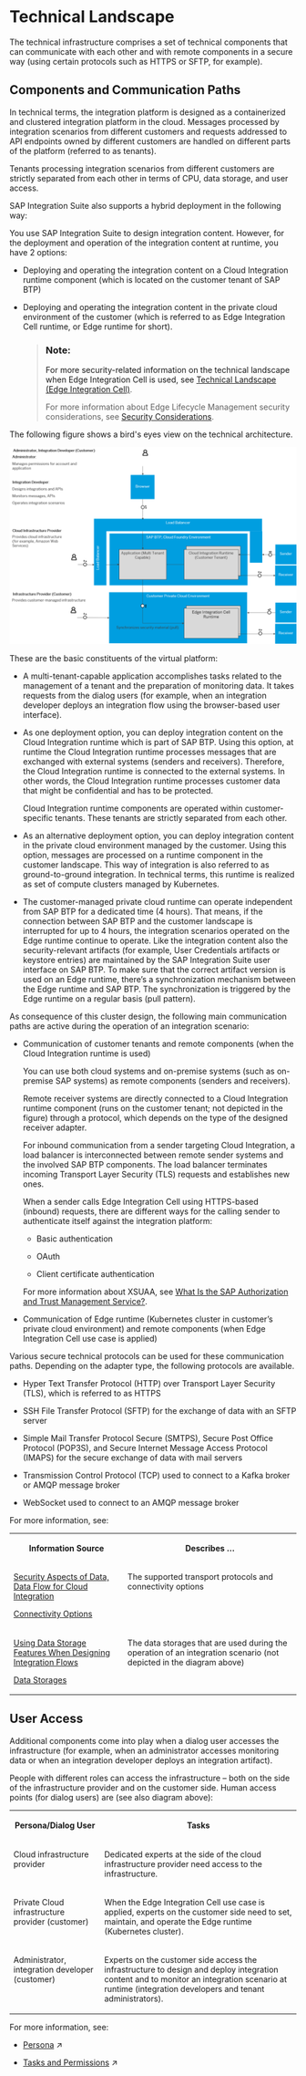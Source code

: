 <!-- loiodaea676662b34211abcee7371ad34e21 -->

# Technical Landscape

The technical infrastructure comprises a set of technical components that can communicate with each other and with remote components in a secure way \(using certain protocols such as HTTPS or SFTP, for example\).



<a name="loiodaea676662b34211abcee7371ad34e21__section_yrn_nhc_5yb"/>

## Components and Communication Paths

In technical terms, the integration platform is designed as a containerized and clustered integration platform in the cloud. Messages processed by integration scenarios from different customers and requests addressed to API endpoints owned by different customers are handled on different parts of the platform \(referred to as tenants\).

Tenants processing integration scenarios from different customers are strictly separated from each other in terms of CPU, data storage, and user access.

SAP Integration Suite also supports a hybrid deployment in the following way:

You use SAP Integration Suite to design integration content. However, for the deployment and operation of the integration content at runtime, you have 2 options:

-   Deploying and operating the integration content on a Cloud Integration runtime component \(which is located on the customer tenant of SAP BTP\)

-   Deploying and operating the integration content in the private cloud environment of the customer \(which is referred to as Edge Integration Cell runtime, or Edge runtime for short\).

    > ### Note:  
    > For more security-related information on the technical landscape when Edge Integration Cell is used, see [Technical Landscape \(Edge Integration Cell\)](../technical-landscape-edge-integration-cell-f60efc1.md).
    > 
    > For more information about Edge Lifecycle Management security considerations, see [Security Considerations](https://help.sap.com/docs/EDGE_LIFECYCLE_MANAGEMENT/9d5719aae5aa4d479083253ba79c23f9/f69c8352d53d477394915f5ed610eba8.html).


The following figure shows a bird's eyes view on the technical architecture.

![](images/Integration_Suite_Security_Incl_Edge_990eb1a.png)

These are the basic constituents of the virtual platform:

-   A multi-tenant-capable application accomplishes tasks related to the management of a tenant and the preparation of monitoring data. It takes requests from the dialog users \(for example, when an integration developer deploys an integration flow using the browser-based user interface\).

-   As one deployment option, you can deploy integration content on the Cloud Integration runtime which is part of SAP BTP. Using this option, at runtime the Cloud Integration runtime processes messages that are exchanged with external systems \(senders and receivers\). Therefore, the Cloud Integration runtime is connected to the external systems. In other words, the Cloud Integration runtime processes customer data that might be confidential and has to be protected.

    Cloud Integration runtime components are operated within customer-specific tenants. These tenants are strictly separated from each other.

-   As an alternative deployment option, you can deploy integration content in the private cloud environment managed by the customer. Using this option, messages are processed on a runtime component in the customer landscape. This way of integration is also referred to as ground-to-ground integration. In technical terms, this runtime is realized as set of compute clusters managed by Kubernetes.

-   The customer-managed private cloud runtime can operate independent from SAP BTP for a dedicated time \(4 hours\). That means, if the connection between SAP BTP and the customer landscape is interrupted for up to 4 hours, the integration scenarios operated on the Edge runtime continue to operate. Like the integration content also the security-relevant artifacts \(for example, User Credentials artifacts or keystore entries\) are maintained by the SAP Integration Suite user interface on SAP BTP. To make sure that the correct artifact version is used on an Edge runtime, there’s a synchronization mechanism between the Edge runtime and SAP BTP. The synchronization is triggered by the Edge runtime on a regular basis \(pull pattern\).


As consequence of this cluster design, the following main communication paths are active during the operation of an integration scenario:

-   Communication of customer tenants and remote components \(when the Cloud Integration runtime is used\)

    You can use both cloud systems and on-premise systems \(such as on-premise SAP systems\) as remote components \(senders and receivers\).

    Remote receiver systems are directly connected to a Cloud Integration runtime component \(runs on the customer tenant; not depicted in the figure\) through a protocol, which depends on the type of the designed receiver adapter.

    For inbound communication from a sender targeting Cloud Integration, a load balancer is interconnected between remote sender systems and the involved SAP BTP components. The load balancer terminates incoming Transport Layer Security \(TLS\) requests and establishes new ones.

    When a sender calls Edge Integration Cell using HTTPS-based \(inbound\) requests, there are different ways for the calling sender to authenticate itself against the integration platform:

    -   Basic authentication

    -   OAuth

    -   Client certificate authentication


    For more information about XSUAA, see [What Is the SAP Authorization and Trust Management Service?](https://help.sap.com/docs/BTP/65de2977205c403bbc107264b8eccf4b/649961f8d4ad463daca33b3a20deba4c.html).

-   Communication of Edge runtime \(Kubernetes cluster in customer’s private cloud environment\) and remote components \(when Edge Integration Cell use case is applied\)


Various secure technical protocols can be used for these communication paths. Depending on the adapter type, the following protocols are available.

-   Hyper Text Transfer Protocol \(HTTP\) over Transport Layer Security \(TLS\), which is referred to as HTTPS

-   SSH File Transfer Protocol \(SFTP\) for the exchange of data with an SFTP server

-   Simple Mail Transfer Protocol Secure \(SMTPS\), Secure Post Office Protocol \(POP3S\), and Secure Internet Message Access Protocol \(IMAPS\) for the secure exchange of data with mail servers

-   Transmission Control Protocol \(TCP\) used to connect to a Kafka broker or AMQP message broker

-   WebSocket used to connect to an AMQP message broker


For more information, see:


<table>
<tr>
<th valign="top">

Information Source

</th>
<th valign="top">

Describes …

</th>
</tr>
<tr>
<td valign="top">

[Security Aspects of Data, Data Flow for Cloud Integration](security-aspects-of-data-data-flow-for-cloud-integration-7895724.md)

[Connectivity Options](../connectivity-options-93d82e8.md)

</td>
<td valign="top">

The supported transport protocols and connectivity options

</td>
</tr>
<tr>
<td valign="top">

[Using Data Storage Features When Designing Integration Flows](../50-Development/using-data-storage-features-when-designing-integration-flows-a836b4e.md)

[Data Storages](../50-Development/data-storages-31efe35.md)

</td>
<td valign="top">

The data storages that are used during the operation of an integration scenario \(not depicted in the diagram above\)

</td>
</tr>
</table>



<a name="loiodaea676662b34211abcee7371ad34e21__section_upt_g3c_5yb"/>

## User Access

Additional components come into play when a dialog user accesses the infrastructure \(for example, when an administrator accesses monitoring data or when an integration developer deploys an integration artifact\).

People with different roles can access the infrastructure – both on the side of the infrastructure provider and on the customer side. Human access points \(for dialog users\) are \(see also diagram above\):


<table>
<tr>
<th valign="top">

Persona/Dialog User

</th>
<th valign="top">

Tasks

</th>
</tr>
<tr>
<td valign="top">

Cloud infrastructure provider

</td>
<td valign="top">

Dedicated experts at the side of the cloud infrastructure provider need access to the infrastructure.

</td>
</tr>
<tr>
<td valign="top">

Private Cloud infrastructure provider \(customer\)

</td>
<td valign="top">

When the Edge Integration Cell use case is applied, experts on the customer side need to set, maintain, and operate the Edge runtime \(Kubernetes cluster\).

</td>
</tr>
<tr>
<td valign="top">

Administrator, integration developer \(customer\)

</td>
<td valign="top">

Experts on the customer side access the infrastructure to design and deploy integration content and to monitor an integration scenario at runtime \(integration developers and tenant administrators\).

</td>
</tr>
</table>

For more information, see:

-   [Persona](https://help.sap.com/viewer/368c481cd6954bdfa5d0435479fd4eaf/IAT/en-US/2937e5ca6ef448cfb21451a2461cc2a6.html "When you perform user management tasks using SAP BTP SAP BTP cockpit, you find a set of predefined roles that you can assign to users of the account. According to the main tasks associated with integration projects, these roles are associated to certain persona relevant for an integration project.") :arrow_upper_right:

-   [Tasks and Permissions](https://help.sap.com/viewer/368c481cd6954bdfa5d0435479fd4eaf/IAT/en-US/556d5575d4b0483e85d4f3251f21d0ec.html "") :arrow_upper_right:


